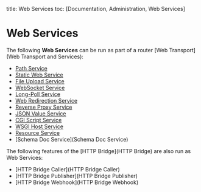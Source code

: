 title: Web Services
toc: [Documentation, Administration, Web Services]

# Web Services

The following **Web Services** can be run as part of a router [Web Transport](Web Transport and Services):

* [Path Service](Path-Service)
* [Static Web Service](Static-Web-Service)
* [File Upload Service](File-Upload-Service)
* [WebSocket Service](WebSocket-Service)
* [Long-Poll Service](Long-Poll-Service)
* [Web Redirection Service](Web-Redirection-Service)
* [Reverse Proxy Service](Reverse-Proxy-Service)
* [JSON Value Service](JSON-Value-Service)
* [CGI Script Service](CGI-Script-Service)
* [WSGI Host Service](WSGI-Host-Service)
* [Resource Service](Resource-Service)
* [Schema Doc Service](Schema Doc Service)

The following features of the [HTTP Bridge](HTTP Bridge) are also run as Web Services:

* [HTTP Bridge Caller](HTTP Bridge Caller)
* [HTTP Bridge Publisher](HTTP Bridge Publisher)
* [HTTP Bridge Webhook](HTTP Bridge Webhook)